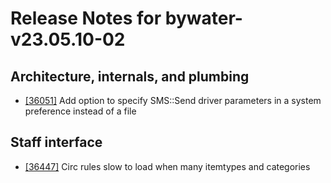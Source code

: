 
# Release Notes for bywater-v23.05.10-02

## Architecture, internals, and plumbing

- [[36051]](http://bugs.koha-community.org/bugzilla3/show_bug.cgi?id=36051) Add option to specify SMS::Send driver parameters in a system preference instead of a file

## Staff interface

- [[36447]](http://bugs.koha-community.org/bugzilla3/show_bug.cgi?id=36447) Circ rules slow to load when many itemtypes and categories


